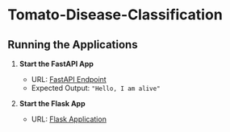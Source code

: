 # Tomato-Disease-Classification

## Running the Applications

1. **Start the FastAPI App**  
   - URL: [FastAPI Endpoint](https://tomato-disease-classification-1.onrender.com/ping)  
   - Expected Output: `"Hello, I am alive"`

2. **Start the Flask App**  
   - URL: [Flask Application](https://tomato-disease-classification-crc7.onrender.com/)


